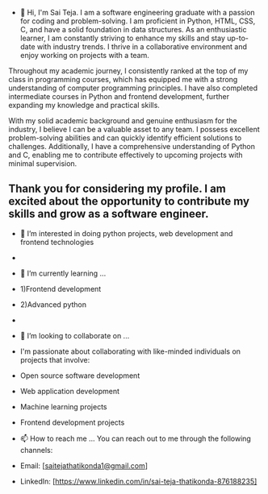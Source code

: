 - 👋 Hi, I'm Sai Teja. I am a software engineering graduate with a passion for coding and problem-solving. I am proficient in Python, HTML, CSS, C, and have a solid foundation in data structures. As an enthusiastic learner, I am constantly striving to enhance my skills and stay up-to-date with industry trends. I thrive in a collaborative environment and enjoy working on projects with a team.

Throughout my academic journey, I consistently ranked at the top of my class in programming courses, which has equipped me with a strong understanding of computer programming principles. I have also completed intermediate courses in Python and frontend development, further expanding my knowledge and practical skills.

With my solid academic background and genuine enthusiasm for the industry, I believe I can be a valuable asset to any team. I possess excellent problem-solving abilities and can quickly identify efficient solutions to challenges. Additionally, I have a comprehensive understanding of Python and C, enabling me to contribute effectively to upcoming projects with minimal supervision.

Thank you for considering my profile. I am excited about the opportunity to contribute my skills and grow as a software engineer.
-           
- 👀 I’m interested in doing python projects, web development and frontend technologies 
- 
- 🌱 I’m currently learning ...
- 1)Frontend development
- 2)Advanced python
- 
- 💞️ I’m looking to collaborate on ...
- I'm passionate about collaborating with like-minded individuals on projects that involve:
- Open source software development
- Web application development
- Machine learning projects
- Frontend development projects

- 📫 How to reach me ...
You can reach out to me through the following channels:

- Email: [saitejathatikonda1@gmail.com]
- LinkedIn: [https://www.linkedin.com/in/sai-teja-thatikonda-876188235]
<!---
28sai/28sai is a ✨ special ✨ repository because its `README.md` (this file) appears on your GitHub profile.
You can click the Preview link to take a look at your changes.
--->
